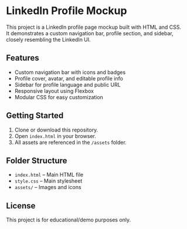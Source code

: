 # LinkedIn Profile Mockup

This project is a  LinkedIn profile page mockup built with HTML and CSS.  
It demonstrates a custom navigation bar, profile section, and sidebar, closely resembling the LinkedIn UI.

## Features

- Custom navigation bar with icons and badges
- Profile cover, avatar, and editable profile info
- Sidebar for profile language and public URL
- Responsive layout using Flexbox
- Modular CSS for easy customization

## Getting Started

1. Clone or download this repository.
2. Open `index.html` in your browser.
3. All assets are referenced in the `/assets` folder.

## Folder Structure

- `index.html` – Main HTML file
- `style.css` – Main stylesheet
- `assets/` – Images and icons

## License

This project is for educational/demo purposes only.
